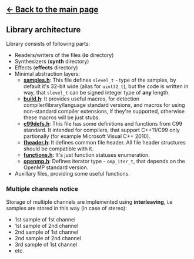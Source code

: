 ## [<- Back to the main page](main.md)

## Library architecture

Library consists of following parts:
- Readers/writers of the files  (**io** directory)
- Synthesizers (**synth** directory)
- Effects (**effects** directory)
- Minimal abstraction layers:
  - **[samples.h](../samples.h)**: This file defines <code>slevel_t</code> - type of the samples, by default it's 32-bit wide (alias for <code>uint32_t</code>), but the code is written in way, that <code>slevel_t</code> can be signed integer type of **any** length.
  - **[build.h](../build.h)**: It provides useful macros, for detection compiler/library/language standard versions, and macros for using non-standard compiler extensions, if they're supported, otherwise these macros will be just stubs.
  - **[c99defs.h](../c99defs.h)**: This file has some definitions and functions from C99 standard. It intended for compilers, that support C++11/C99 only partionally (for example Microsoft Visual C++ 2010).
  - **[fheader.h](../io/fheader.h)**: It defines common file header. All file header structures should be compatible with it.
  - **[functions.h](../functions.h)**: It's just function statuses enumeration.
  - **[openmp.h](../openmp.h)**: Defines iterator type - <code>omp_iter_t</code>, that depends on the OpenMP standard version.
- Auxillary files, providing some useful functions.

### Multiple channels notice
Storage of multiple channels are implemented using **interleaving**,
i.e samples are stored in this way (in case of stereo):
- 1st sample of 1st channel
- 1st sample of 2nd channel
- 2nd sample of 1st channel
- 2nd sample of 2nd channel
- 3rd sample of 1st channel
- etc.
